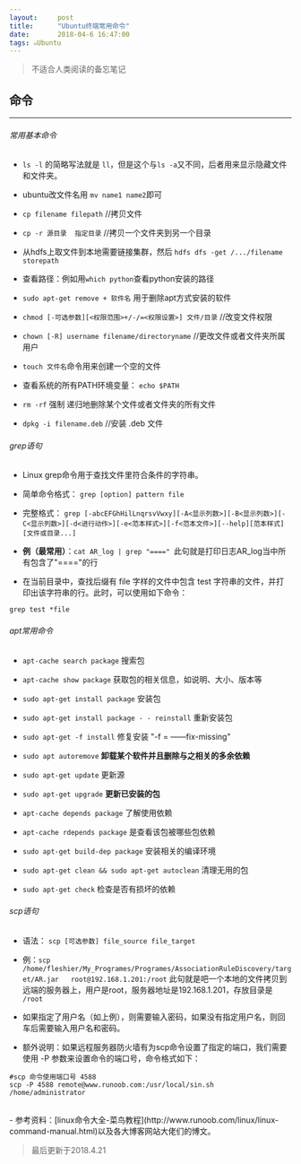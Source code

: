 ```yaml
---
layout:     post
title:      "Ubuntu终端常用命令"
date:       2018-04-6 16:47:00
tags: ๑Ubuntu
---
```


> 不适合人类阅读的备忘笔记  

## 命令
---

###### 常用基本命令

- `ls -l` 的简略写法就是 `ll`，但是这个与`ls -a`又不同，后者用来显示隐藏文件和文件夹。

- ubuntu改文件名用 `mv name1 name2`即可

- `cp filename filepath` //拷贝文件

- `cp -r 源目录  指定目录` //拷贝一个文件夹到另一个目录

- 从hdfs上取文件到本地需要链接集群，然后 `hdfs dfs -get /.../filename  storepath`

- 查看路径：例如用`which python`查看python安装的路径

- `sudo apt-get remove + 软件名` 用于删除apt方式安装的软件

- `chmod [-可选参数][<权限范围>+/-/=<权限设置>] 文件/目录`  //改变文件权限

- `chown [-R] username filename/directoryname`  //更改文件或者文件夹所属用户

- `touch 文件名`命令用来创建一个空的文件

- 查看系统的所有PATH环境变量： `echo $PATH`

- `rm -rf` 强制 递归地删除某个文件或者文件夹的所有文件

- `dpkg -i filename.deb`  //安装 .deb 文件

###### grep语句

- Linux grep命令用于查找文件里符合条件的字符串。

- 简单命令格式： `grep [option] pattern file`
- 完整格式： `grep [-abcEFGhHilLnqrsvVwxy][-A<显示列数>][-B<显示列数>][-C<显示列数>][-d<进行动作>][-e<范本样式>][-f<范本文件>][--help][范本样式][文件或目录...]`

- **例（最常用）**：`cat AR_log | grep "===="
`此句就是打印日志AR_log当中所有包含了"===="的行

- 在当前目录中，查找后缀有 file 字样的文件中包含 test 字符串的文件，并打印出该字符串的行。此时，可以使用如下命令：
```
grep test *file
```

###### apt常用命令

- `apt-cache search package` 搜索包

- `apt-cache show package` 获取包的相关信息，如说明、大小、版本等

- `sudo apt-get install package` 安装包

- `sudo apt-get install package - - reinstall` 重新安装包

- `sudo apt-get -f install` 修复安装 "-f = ——fix-missing"

- `sudo apt autoremove` **卸载某个软件并且删除与之相关的多余依赖**

- `sudo apt-get update` 更新源

- `sudo apt-get upgrade` **更新已安装的包**

- `apt-cache depends package` 了解使用依赖

- `apt-cache rdepends package` 是查看该包被哪些包依赖

- `sudo apt-get build-dep package` 安装相关的编译环境

- `sudo apt-get clean && sudo apt-get autoclean` 清理无用的包

- `sudo apt-get check` 检查是否有损坏的依赖

###### scp语句

- 语法： `scp [可选参数] file_source file_target `

- 例：`scp /home/fleshier/My_Programes/Programes/AssociationRuleDiscovery/target/AR.jar   root@192.168.1.201:/root`
此句就是吧一个本地的文件拷贝到远端的服务器上，用户是root，服务器地址是192.168.1.201，存放目录是 `/root`

- 如果指定了用户名（如上例），则需要输入密码，如果没有指定用户名，则回车后需要输入用户名和密码。

- 额外说明：如果远程服务器防火墙有为scp命令设置了指定的端口，我们需要使用 -P 参数来设置命令的端口号，命令格式如下：
```
#scp 命令使用端口号 4588
scp -P 4588 remote@www.runoob.com:/usr/local/sin.sh /home/administrator
```



<br>
- 参考资料：[linux命令大全-菜鸟教程](http://www.runoob.com/linux/linux-command-manual.html)以及各大博客网站大佬们的博文。


<br>

>最后更新于2018.4.21
